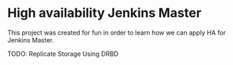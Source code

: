 # High availability Jenkins Master

This project was created for fun in order to learn how we can apply HA for Jenkins Master.

TODO: Replicate Storage Using DRBD